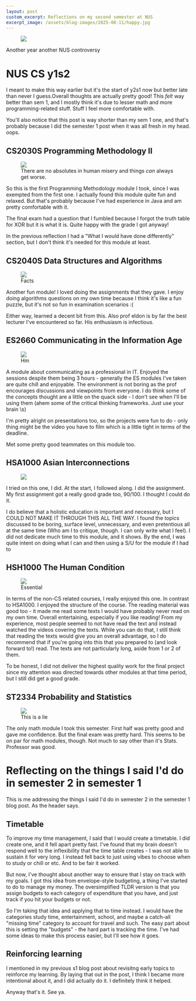 ```yaml
---
layout: post
custom_excerpt: Reflections on my second semester at NUS
excerpt_image: /assets/blog-images/2025-08-11/happy.jpg
---
```

<figure>
    <img class="hero" src="{{ site.baseurl }}/assets/blog-images/2025-08-11/trash.jpg"/>
</figure>
Another year another NUS controversy

# NUS CS y1s2
I meant to make this way earlier but it's the start of y2s1 now but better late than never I guess.Overall thoughts are actually pretty good! This *felt* way better than sem 1, and I mostly think it's due to lesser math and more programming-related stuff. Stuff I feel more comfortable with.

You'll also notice that this post is way shorter than my sem 1 one, and that's probably because I did the semester 1 post when it was all fresh in my head. oops.

## CS2030S Programming Methodology II
<figure>
    <img class="blog-img" src="{{ site.baseurl }}/assets/blog-images/2025-08-11/cs2030s.jpg"/>
    <figcaption>There are no absolutes in human misery and things <i>can</i> always get worse.</figcaption>
</figure>
So this is the first Programming Methodology module I took, since I was exempted from the first one. I actually found this module quite fun and relaxed. But that's probably because I've had experience in Java and am pretty comfortable with it.

The final exam had a question that I fumbled because I forgot the truth table for XOR but it is what it is. Quite happy with the grade I got anyway!

In the previous reflection I had a "What I would have done differently" section, but I don't think it's needed for this module at least.

## CS2040S Data Structures and Algorithms
<figure>
    <img class="blog-img" src="{{ site.baseurl }}/assets/blog-images/2025-08-11/cs2040s.jpg"/>
    <figcaption>Facts</figcaption>
</figure>
Another fun module! I loved doing the assignments that they gave. I enjoy doing algorithms questions on my own time because I think it's like a fun puzzle, but it's not so fun in examination scenarios :(

Either way, learned a decent bit from this. Also prof eldon is by far the best lecturer I've encountered so far. His enthusiasm is infectious.

## ES2660 Communicating in the Information Age
<figure>
    <img class="blog-img" src="{{ site.baseurl }}/assets/blog-images/2025-08-11/es2660.jpg"/>
    <figcaption>Hm</figcaption>
</figure>
A module about communicating as a professional in IT. Enjoyed the sessions despite them being 3 hours - generally the ES modules I've taken are quite chill and enjoyable. The environment is not boring as the prof encourages discussions and viewpoints from everyone. I do think some of the concepts thought are a little on the quack side - I don't see when I'll be using them (ahem some of the critical thinking frameworks. Just use your brain \s)

I'm pretty alright on presentations too, so the projects were fun to do - only thing might be the video you have to film which is a little tight in terms of the deadline.

Met some pretty good teammates on this module too.

## HSA1000 Asian Interconnections
<figure>
    <img class="blog-img" src="{{ site.baseurl }}/assets/blog-images/2025-08-11/hsa1000.jpg"/>
</figure>
I tried on this one, I did. At the start, I followed along. I did the assignment. My first assignment got a really good grade too, 90/100. I thought I could do it.

I do believe that a holistic education is important and necessary, but I COULD NOT MAKE IT THROUGH THIS ALL THE WAY. I found the topics discussed to be boring, surface level, unnecessary, and even pretentious all at the same time (Who am I to critique, though. I can only write what I feel). I did not dedicate much time to this module, and it shows. By the end, I was quite intent on doing what I can and then using a S/U for the module if I had to

## HSH1000 The Human Condition
<figure>
    <img class="blog-img" src="{{ site.baseurl }}/assets/blog-images/2025-08-11/hsh1000.jpg"/>
    <figcaption>Essential</figcaption>
</figure>
In terms of the non-CS related courses, I really enjoyed this one. In contrast to HSA1000. I enjoyed the structure of the course. The reading material was good too - it made me read some texts I would have probably never read on my own time. Overall entertaining, especially if you like reading! From my experience, most people seemed to not have read the text and instead watched the videos covering the texts. While you can do that, I still think that reading the texts would give you an overall advantage, so I do recommend that if you're going into this that you prepared to (and look forward to!) read. The texts are not particularly long, aside from 1 or 2 of them.

To be honest, I did not deliver the highest quality work for the final project since my attention was directed towards other modules at that time period, but I still did get a good grade. 

## ST2334 Probability and Statistics
<figure>
    <img class="blog-img" src="{{ site.baseurl }}/assets/blog-images/2025-08-11/st2334.jpg"/>
    <figcaption>This is a lie</figcaption>
</figure>
The only math module I took this semester. First half was pretty good and gave me confidence. But the final exam was pretty hard. This seems to be on par for math modules, though. Not much to say other than it's Stats. Professor was good.


# Reflecting on the things I said I'd do in semester 2 in semester 1
This is me addressing the things I said I'd do in semester 2 in the semester 1 blog post. As the header says.

## Timetable
To improve my time management, I said that I would create a timetable. I did create one, and it fell apart pretty fast. I've found that my brain doesn't respond well to the inflexibility that the time table creates - I was not able to sustain it for very long. I instead fell back to just using vibes to choose when to study or chill or etc. And to be fair it worked.

But now, I've thought about another way to ensure that I stay on track with my goals. I got this idea from envelope-style budgeting, a thing I've started to do to manage my money. The oversimplified TLDR version is that you assign budgets to each category of expenditure that you have, and just track if you hit your budgets or not.

So I'm taking that idea and applying that to time instead. I would have the categories study time, entertainment, school, and maybe a catch-all "missing time" category to account for travel and such. The easy part about this is setting the "budgets" - the hard part is tracking the time. I've had some ideas to make this process easier, but I'll see how it goes.

## Reinforcing learning
I mentioned in my previous s1 blog post about revisitng early topics to reinforce my learning. By laying that out in the post, I think I became more intentional about it, and I did actually do it. I definitely think it helped.


Anyway that's it. See ya.
